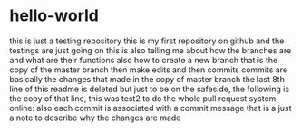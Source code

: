 # hello-world
this is just a testing repository
this is my first repository on github and the testings are just going on 
this is also telling me about how the branches are and what are their functions 
also how to create a new branch that is the copy of the master branch
then make edits and then commits
commits are basically the changes that made in the copy of master branch
the last 8th line of this readme is deleted but just to be on the safeside, the following is the copy of that line, this was test2 to do the whole pull request system online:
also each commit is associated with a commit message that is a just a note to describe why the changes are made
